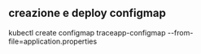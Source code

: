 ## creazione e deploy configmap
kubectl create configmap traceapp-configmap --from-file=application.properties